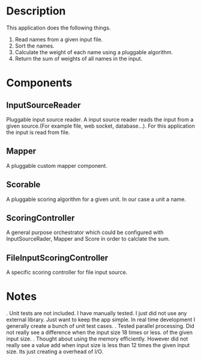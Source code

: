 # Description
This application does the following things.
1. Read names from a given input file.
2. Sort the names.
3. Calculate the weight of each name using a pluggable algorithm.
4. Return the sum of weights of all names in the input.

# Components
## InputSourceReader
Pluggable input source reader. A input source reader reads the input from a given source.(For example file, web socket, database...). For this application the input is read from file.

## Mapper
A pluggable custom mapper component. 

## Scorable
A pluggable scoring algorithm for a given unit. In our case a unit a name.

## ScoringController
A general purpose orchestrator which could be configured with InputSourceRader, Mapper and Score in order to calclate the sum.

## FileInputScoringController
A specific scoring controller for file input source.

# Notes
. Unit tests are not included. I have manually tested. I just did not use any external library. Just want to keep the app simple. In real time development I generally create a bunch of unit test cases.
. Tested parallel processing. Did not really see a difference when the input size 18 times or less. of the given input size.
. Thought about using the memory efficiently. However did not really see a value add when input size is less than 12 times the given input size. Its just creating a overhead of I/O.